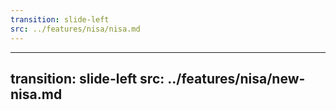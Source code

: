 ```yaml
---
transition: slide-left
src: ../features/nisa/nisa.md
---
```


---
transition: slide-left
src: ../features/nisa/new-nisa.md
---